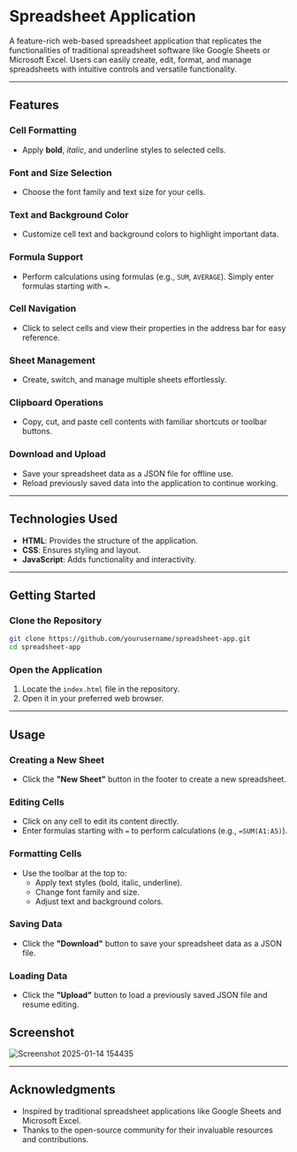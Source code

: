 # Spreadsheet Application

A feature-rich web-based spreadsheet application that replicates the functionalities of traditional spreadsheet software like Google Sheets or Microsoft Excel. Users can easily create, edit, format, and manage spreadsheets with intuitive controls and versatile functionality.

---

## Features

### **Cell Formatting**
- Apply **bold**, *italic*, and underline styles to selected cells.

### **Font and Size Selection**
- Choose the font family and text size for your cells.

### **Text and Background Color**
- Customize cell text and background colors to highlight important data.

### **Formula Support**
- Perform calculations using formulas (e.g., `SUM`, `AVERAGE`). Simply enter formulas starting with `=`.

### **Cell Navigation**
- Click to select cells and view their properties in the address bar for easy reference.

### **Sheet Management**
- Create, switch, and manage multiple sheets effortlessly.

### **Clipboard Operations**
- Copy, cut, and paste cell contents with familiar shortcuts or toolbar buttons.

### **Download and Upload**
- Save your spreadsheet data as a JSON file for offline use.
- Reload previously saved data into the application to continue working.

---

## Technologies Used

- **HTML**: Provides the structure of the application.
- **CSS**: Ensures styling and layout.
- **JavaScript**: Adds functionality and interactivity.

---

## Getting Started

### Clone the Repository
```bash
git clone https://github.com/yourusername/spreadsheet-app.git
cd spreadsheet-app
```

### Open the Application
1. Locate the `index.html` file in the repository.
2. Open it in your preferred web browser.

---

## Usage

### **Creating a New Sheet**
- Click the **"New Sheet"** button in the footer to create a new spreadsheet.

### **Editing Cells**
- Click on any cell to edit its content directly.
- Enter formulas starting with `=` to perform calculations (e.g., `=SUM(A1:A5)`).

### **Formatting Cells**
- Use the toolbar at the top to:
  - Apply text styles (bold, italic, underline).
  - Change font family and size.
  - Adjust text and background colors.

  

### **Saving Data**
- Click the **"Download"** button to save your spreadsheet data as a JSON file.

### **Loading Data**
- Click the **"Upload"** button to load a previously saved JSON file and resume editing.

## **Screenshot**
![Screenshot 2025-01-14 154435](https://github.com/user-attachments/assets/b1c6e7a1-a899-4439-b792-99daadd622d0)


---

## Acknowledgments

- Inspired by traditional spreadsheet applications like Google Sheets and Microsoft Excel.
- Thanks to the open-source community for their invaluable resources and contributions.
